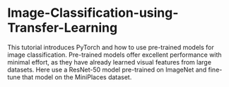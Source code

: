 # Image-Classification-using-Transfer-Learning
This tutorial introduces PyTorch and how to use pre-trained models for image classification. Pre-trained models offer excellent performance with minimal effort, as they have already learned visual features from large datasets.  Here use a ResNet-50 model pre-trained on ImageNet and fine-tune that model on the MiniPlaces dataset.
